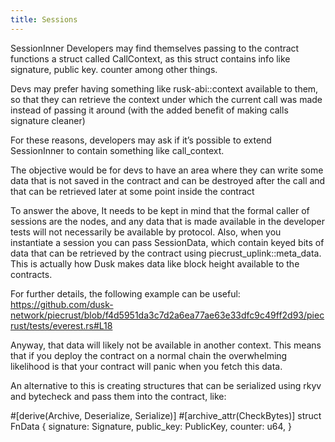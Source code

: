 ```yaml
---
title: Sessions
---
```


SessionInner
Developers may find themselves passing to the contract functions a struct called CallContext, as this struct contains info like signature, public key. counter among other things.


Devs may prefer having something like rusk-abi::context available to them, so that they can retrieve the context under which the current call was made instead of passing it around (with the added benefit of making calls signature cleaner)

For these reasons, developers may ask if it’s possible to extend SessionInner  to contain something like call_context.

The objective would be for devs to have an area where they can write some data
that is not saved in the contract and can be destroyed after the call and that can be retrieved later at some point inside the contract

To answer the above, It needs to be kept in mind that the formal caller of sessions are the nodes, and any data that is made available in the developer tests will not necessarily be available by protocol.
Also, when you instantiate a session you can pass SessionData, which contain keyed bits of data that can be retrieved by the contract using piecrust_uplink::meta_data.
This is actually how Dusk makes data like block height available to the contracts.

For further details, the following example can be useful:
https://github.com/dusk-network/piecrust/blob/f4d5951da3c7d2a6ea77ae63e33dfc9c49ff2d93/piecrust/tests/everest.rs#L18

Anyway, that data will likely not be available in another context. This means that if you deploy the contract on a normal chain the overwhelming likelihood is that your contract will panic when you fetch this data.

An alternative to this is creating structures that can be serialized using rkyv and bytecheck and pass them into the contract, like:

#[derive(Archive, Deserialize, Serialize)]
#[archive_attr(CheckBytes)]
struct FnData {
    signature: Signature,
    public_key: PublicKey,
    counter: u64,
}
